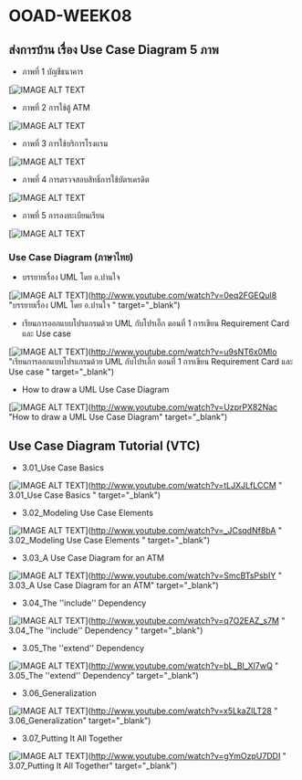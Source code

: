 # OOAD-WEEK08

## ส่งการบ้าน เรื่อง Use Case Diagram 5 ภาพ

* ภาพที่ 1 บัญชีธนาคาร

[![IMAGE ALT TEXT](http://www.plantuml.com/plantuml/img/ROyx3i8m44Hxds9BKd015oZyIYeAcZGhUmaMyMvYhuLoUsn41-NCazve-goOjCJ967j0Vi8vpfEiH1QsEzXS6-r-KMEVRk-S5DOEB5oGSIJmg0XOQqa-y0W3gu0hMILIgYdHKW95Oirry_W5pVbFUg9PSj21Rq4VFk6hwX9olbTN5ARLc9xOrmDl)

* ภาพที่ 2 การใช้ตู้ ATM

[![IMAGE ALT TEXT](http://www.plantuml.com/plantuml/img/JSux3eCm40JGtgVOCYwu08eG-RJfGAaNlCHM5Xkj5w7Sdaz3oj4RZQREYgBpo4Q3CW6qcGIkNNLhNgOyKWa5qw151PSdJIa7jN2IX8y_x1tKEy45-P_dQRT6CEPX6nvJf9yzsQKbxeM7f_uBTsICFLbJKtJRfnK0)

* ภาพที่ 3 การใช้บริการโรงเเรม

[![IMAGE ALT TEXT](http://www.plantuml.com/plantuml/img/RP3B3e8m44Nt_Ogxr0L-Wc7ftY-Ob16QliWmB8ZntuL6G8FBdZEzywW79T4n1XFueT0CSMsdQ9omLPUJ6RnBFGb5z6GzjNpNAJ2mU4DMiy2EW-R8iZu3YpUBfzJEfRUi7F0qs0fHLJZPZgtFevx_2fSEV1vrEi2UfiYfXEo9k5n_JVbQw7VNhLCnQ_nEgyygsCCszZ8rfsO-t1i0)

* ภาพที่ 4 การตรวจสอบสิทธิ์การใช้บัตรเครดิต

[![IMAGE ALT TEXT](http://www.plantuml.com/plantuml/img/hPBDJWCn38JlUGeVwQ4liAVIbP0u8A5knTrAtCLgObUEzr0XtfqiY1zH5d7WcfblD1vbKntDfvB3dZqJz4Q97Ngq10-OEQ6p2WpdwbH2feE3AnYFZmw9ZU8iXtfaEQ5XWHF68uuq-Bc5pNB0w6eGf-fQo4At8qVES2lLsQSPxq8tg4fLOndXXWKbCdwpp5aeOqk5fm0VUR1UmzKzsK6jlBNU6qh5rrwh2wDff5gXVt_SSiuNhZkKTiAdwJf6dSHdtwBMm3yS0KiL_W7_QTS6x2Xgv3RRbrtgRy3Yc4lCSzYGfFQ5NW00)

* ภาพที่ 5 การลงทะเบียนเรียน

[![IMAGE ALT TEXT](http://www.plantuml.com/plantuml/img/bPB1JiCm44Jl_eezfeVs0r0LLOhWZ4ZL-s9larKTEx8tfH7Ytx49HKKj18xsp9iTsRk9Wa66pgejYoMe0XaMg30OsA5bWyBUGJr6eKvPsWk8Xy1DAs0uaCwoYWTsFGRie4Tzm8Pg6LDObXLgyG5maDO75gRuULFBOCY9oYPqJRB3gu9B8ooNK3nHmr72L6EVE4Sl42SsBcu0rH12qixvS1cG_JE9AQCi7d7iClj051Tti5uFaM9PPlhN-3du3wFfoEca2RItTdhUVpUOp_ZM4LQhid0UhehJISYP7v7xawPUhfstndy0svRWI-G8pWlW4TdYiwMvYUblpolpfZR9bPRs7G00)

### Use Case Diagram (ภาษาไทย)
* บรรยายเรื่อง UML โดย อ.ปานใจ  

[![IMAGE ALT TEXT](http://img.youtube.com/vi/0eq2FGEQul8/0.jpg)](http://www.youtube.com/watch?v=0eq2FGEQul8 "บรรยายเรื่อง UML โดย อ.ปานใจ  " target="_blank") 

* เรียนการออกแบบโปรแกรมด้วย UML กับโปรเอิ๊ก ตอนที่ 1 การเขียน Requirement Card และ Use case   

[![IMAGE ALT TEXT](http://img.youtube.com/vi/u9sNT6x0Mlo/0.jpg)](http://www.youtube.com/watch?v=u9sNT6x0Mlo "เรียนการออกแบบโปรแกรมด้วย UML กับโปรเอิ๊ก ตอนที่ 1 การเขียน Requirement Card และ Use case " target="_blank") 

* How to draw a UML Use Case Diagram

[![IMAGE ALT TEXT](http://img.youtube.com/vi/UzprPX82Nac/0.jpg)](http://www.youtube.com/watch?v=UzprPX82Nac "How to draw a UML Use Case Diagram" target="_blank") 

## Use Case Diagram Tutorial (VTC)

* 3.01_Use Case Basics  

[![IMAGE ALT TEXT](http://img.youtube.com/vi/tLJXJLfLCCM/0.jpg)](http://www.youtube.com/watch?v=tLJXJLfLCCM " 3.01_Use Case Basics " target="_blank") 

* 3.02_Modeling Use Case Elements  

[![IMAGE ALT TEXT](http://img.youtube.com/vi/_JCsqdNf8bA/0.jpg)](http://www.youtube.com/watch?v=_JCsqdNf8bA " 3.02_Modeling Use Case Elements " target="_blank") 
 
* 3.03_A Use Case Diagram for an ATM  

[![IMAGE ALT TEXT](http://img.youtube.com/vi/SmcBTsPsbIY/0.jpg)](http://www.youtube.com/watch?v=SmcBTsPsbIY " 3.03_A Use Case Diagram for an ATM" target="_blank") 

 

* 3.04_The ''include'' Dependency  

[![IMAGE ALT TEXT](http://img.youtube.com/vi/q7O2EAZ_s7M/0.jpg)](http://www.youtube.com/watch?v=q7O2EAZ_s7M " 3.04_The ''include'' Dependency " target="_blank") 

 

* 3.05_The ''extend'' Dependency  

[![IMAGE ALT TEXT](http://img.youtube.com/vi/bL_Bl_Xl7wQ/0.jpg)](http://www.youtube.com/watch?v=bL_Bl_Xl7wQ " 3.05_The ''extend'' Dependency" target="_blank") 

 
* 3.06_Generalization  

[![IMAGE ALT TEXT](http://img.youtube.com/vi/x5LkaZlLT28/0.jpg)](http://www.youtube.com/watch?v=x5LkaZlLT28 " 3.06_Generalization" target="_blank") 

 
* 3.07_Putting It All Together  

[![IMAGE ALT TEXT](http://img.youtube.com/vi/gYmOzpU7DDI/0.jpg)](http://www.youtube.com/watch?v=gYmOzpU7DDI " 3.07_Putting It All Together" target="_blank") 
 
